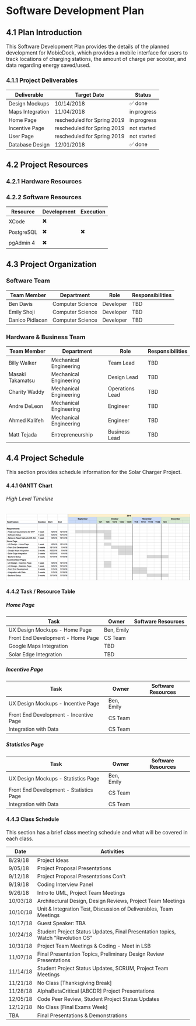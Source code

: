 # Software Development Plan

## 4.1 Plan Introduction

This Software Development Plan provides the details of the planned development for MobieDock, which provides a mobile interface for users to track locations of charging stations, the amount of charge per scooter, and data regarding energy saved/used.


### 4.1.1 Project Deliverables

| Deliverable  | Target Date | Status
| ------------- | ------------- | ------------- |
| Design Mockups  | 10/14/2018  | ✅ done |
| Maps Integration  | 11/04/2018 | in progress |
| Home Page | rescheduled for Spring 2019  | in progress |
| Incentive Page | rescheduled for Spring 2019  | not started |
| User Page | rescheduled for Spring 2019  | not started |
| Database Design | 12/01/2018  | ✅ done |

## 4.2 Project Resources

### 4.2.1 Hardware Resources

### 4.2.2 Software Resources

|   Resource       | Development  | Execution  | 
| ---------------- | -------------| -----------|
| XCode            |  ✖️          |         |
| PostgreSQL       |  ✖️          |  ✖️     |
| pgAdmin 4        |  ✖️          |         |


## 4.3 Project Organization

### Software Team
|   Team Member    |         Department     |      Role       | Responsibilities |
| ---------------- | ---------------------- | --------------- | ---------------- |
| Ben Davis        | Computer Science       | Developer       | TBD |
| Emily Shoji      | Computer Science       | Developer       | TBD |
| Danico Pidlaoan  | Computer Science       | Developer       | TBD |

### Hardware & Business Team
|   Team Member    |         Department     |      Role       | Responsibilities|
| ---------------- | ---------------------- | --------------- | ----------------|
| Billy Walker     | Mechanical Engineering | Team Lead       | TBD |
| Masaki Takamatsu | Mechanical Engineering | Design Lead     | TBD |
| Charity Waddy    | Mechanical Engineering | Operations Lead | TBD |
| Andre DeLeon     | Mechanical Engineering | Engineer        | TBD |
| Ahmed Kalifeh    | Mechanical Engineering | Engineer        | TBD |
| Matt Tejada      | Entrepreneurship       | Business Lead   | TBD |

## 4.4 Project Schedule

This section provides schedule information for the Solar Charger Project.

#### 4.4.1 GANTT Chart

###### High Level Timeline
![GANTT Chart](images/gantt.png)

#### 4.4.2 Task / Resource Table

##### Home Page

Task | Owner | Software Resources
------ | ------ | -------
UX Design Mockups - Home Page | Ben, Emily |
Front End Development - Home Page | CS Team |
Google Maps Integration | TBD |
Solar Edge Integration | TBD |

##### Incentive Page

Task | Owner | Software Resources
------ | ------ | -------
UX Design Mockups - Incentive Page | Ben, Emily |
Front End Development - Incentive Page | CS Team |
Integration with Data | CS Team |

##### Statistics Page

Task | Owner | Software Resources
------ | ------ | -------
UX Design Mockups - Statistics Page | Ben, Emily |
Front End Development - Statistics Page | CS Team |
Integration with Data | CS Team |


#### 4.4.3 Class Schedule
This section has a brief class meeting schedule and what will be covered in each class.

Date | Activities
------------ | -------------
8/29/18  | Project Ideas
9/05/18  | Project Proposal Presentations
9/12/18  | Project Proposal Presentations Con't
9/19/18  | Coding Interview Panel
9/26/18  | Intro to UML, Project Team Meetings
10/03/18 | Architectural Design, Design Reviews, Project Team Meetings
10/10/18 | Unit & Integration Test, Discussion of Deliverables, Team Meetings
10/17/18 | Guest Speaker: TBA
10/24/18 | Student Project Status Updates, Final Presentation topics, Watch "Revolution OS"
10/31/18 | Project Team Meetings & Coding - Meet in LSB
11/07/18 | Final Presentation Topics, Preliminary Design Review Presentations
11/14/18 | Student Project Status Updates, SCRUM, Project Team Meetings
11/21/18 | No Class [Thanksgiving Break]
11/28/18 | AlphaBetaCritical [ABCDR] Project Presentations
12/05/18 | Code Peer Review, Student Project Status Updates
12/12/18 | No Class [Final Exams Week]  
TBA      | Final Presentations & Demonstrations
